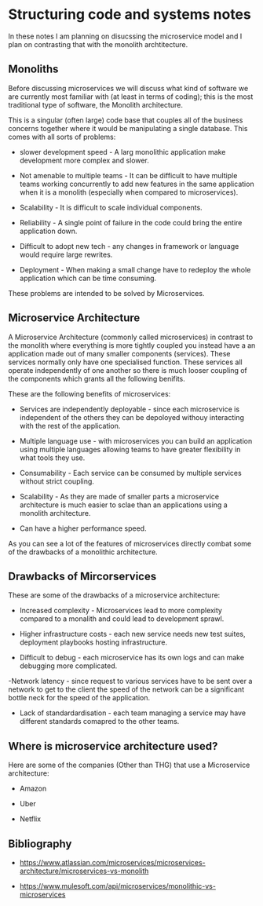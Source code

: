 # Structuring code and systems notes

In these notes I am planning on disucssing the microservice model and I plan on contrasting that with the monolith archtitecture.


## Monoliths

Before discussing microservices we will discuss what kind of software we are currently most familiar with (at least in terms of coding); this is the most traditional type of software, the Monolith architecture. 

This is a singular (often large) code base that couples all of the business concerns together where it would be manipulating a single database. This comes with all sorts of problems:

- slower development speed - A larg monolithic application make development more complex and slower.

- Not amenable to multiple teams - It can be difficult to have multiple teams working concurrently to add new features in the same application when it is a monolith (especially when compared to microservices).

- Scalability - It is difficult to scale individual components.

- Reliability - A single point of failure in the code could bring the entire application down.

- Difficult to adopt new tech - any changes in framework or language would require large rewrites.

- Deployment - When making a small change have to redeploy the whole application which can be time consuming.

These problems are intended to be solved by Microservices.

## Microservice Architecture

A Microservice Architecture (commonly called microservices) in contrast to the monolith where everything is more tightly coupled you instead have a an application made out of many smaller components (services). These services normally only have one specialised function. These services all operate independently of one another so there is much looser coupling of the components which grants all the following benifits.

These are the following benefits of microservices:

- Services are independently deployable - since each microservice is independent of the others they can be depoloyed withouy interacting with the rest of the application.

- Multiple language use - with microservices you can build an application using multiple languages allowing teams to have greater flexibility in what tools they use.

- Consumability -  Each service can be consumed by multiple services without strict coupling.

- Scalability - As they are made of smaller parts a microservice architecture is much easier to sclae than an applications using a monolith architecture.

- Can have a higher performance speed.

As you can see a lot of the features of microservices directly combat some of the drawbacks of a monolithic architecture.
## Drawbacks of Mircorservices

These are some of the drawbacks of a microservice architecture:

- Increased complexity - Microservices lead to more complexity compared to a monalith and could lead to development sprawl.

- Higher infrastructure costs - each new service needs new test suites, deployment playbooks hosting infrastructure.

- Difficult to debug - each microservice has its own logs and can make debugging more complicated.

-Network latency - since request to various services have to be sent over a network to get to the client the speed of the network can be a significant bottle neck for the speed of the application.

- Lack of standardardisation - each team managing a service may have different standards comapred to the other teams.

## Where is microservice architecture used?

Here are some of the companies (Other than THG) that use a Microservice architecture:

- Amazon

- Uber 

- Netflix 

## Bibliography

- https://www.atlassian.com/microservices/microservices-architecture/microservices-vs-monolith

- https://www.mulesoft.com/api/microservices/monolithic-vs-microservices

